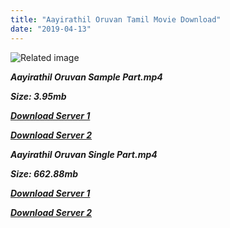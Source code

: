 ```yaml
---
title: "Aayirathil Oruvan Tamil Movie Download"
date: "2019-04-13"
---
```


![Related image](http://www.behindwoods.com/tamil-movies/aayirathil-oruvan-1965/stills-photos-pictures/aayirathil-oruvan-1965-stills-photos-pictures-27.jpg)

**_Aayirathil Oruvan Sample Part.mp4_**

**_Size: 3.95mb_**

**_[Download Server 1](http://b4.wetransfer.vip/files/{fb880f6db0ad663db529f57694c28cccd461c3d4fc624305e324329e3cbfaaa8}20Actor{fb880f6db0ad663db529f57694c28cccd461c3d4fc624305e324329e3cbfaaa8}20Hits{fb880f6db0ad663db529f57694c28cccd461c3d4fc624305e324329e3cbfaaa8}20Collection/M.{fb880f6db0ad663db529f57694c28cccd461c3d4fc624305e324329e3cbfaaa8}20G.{fb880f6db0ad663db529f57694c28cccd461c3d4fc624305e324329e3cbfaaa8}20Ramachandran{fb880f6db0ad663db529f57694c28cccd461c3d4fc624305e324329e3cbfaaa8}20(M.G.R){fb880f6db0ad663db529f57694c28cccd461c3d4fc624305e324329e3cbfaaa8}20Movies{fb880f6db0ad663db529f57694c28cccd461c3d4fc624305e324329e3cbfaaa8}20Collections/Aayirathil{fb880f6db0ad663db529f57694c28cccd461c3d4fc624305e324329e3cbfaaa8}20Oruvan{fb880f6db0ad663db529f57694c28cccd461c3d4fc624305e324329e3cbfaaa8}20(1965)/Aayirathil{fb880f6db0ad663db529f57694c28cccd461c3d4fc624305e324329e3cbfaaa8}20Oruvan{fb880f6db0ad663db529f57694c28cccd461c3d4fc624305e324329e3cbfaaa8}20(1965){fb880f6db0ad663db529f57694c28cccd461c3d4fc624305e324329e3cbfaaa8}20Sample{fb880f6db0ad663db529f57694c28cccd461c3d4fc624305e324329e3cbfaaa8}20HD.mp4)_**

**_[Download Server 2](http://b4.wetransfer.vip/files/{fb880f6db0ad663db529f57694c28cccd461c3d4fc624305e324329e3cbfaaa8}20Actor{fb880f6db0ad663db529f57694c28cccd461c3d4fc624305e324329e3cbfaaa8}20Hits{fb880f6db0ad663db529f57694c28cccd461c3d4fc624305e324329e3cbfaaa8}20Collection/M.{fb880f6db0ad663db529f57694c28cccd461c3d4fc624305e324329e3cbfaaa8}20G.{fb880f6db0ad663db529f57694c28cccd461c3d4fc624305e324329e3cbfaaa8}20Ramachandran{fb880f6db0ad663db529f57694c28cccd461c3d4fc624305e324329e3cbfaaa8}20(M.G.R){fb880f6db0ad663db529f57694c28cccd461c3d4fc624305e324329e3cbfaaa8}20Movies{fb880f6db0ad663db529f57694c28cccd461c3d4fc624305e324329e3cbfaaa8}20Collections/Aayirathil{fb880f6db0ad663db529f57694c28cccd461c3d4fc624305e324329e3cbfaaa8}20Oruvan{fb880f6db0ad663db529f57694c28cccd461c3d4fc624305e324329e3cbfaaa8}20(1965)/Aayirathil{fb880f6db0ad663db529f57694c28cccd461c3d4fc624305e324329e3cbfaaa8}20Oruvan{fb880f6db0ad663db529f57694c28cccd461c3d4fc624305e324329e3cbfaaa8}20(1965){fb880f6db0ad663db529f57694c28cccd461c3d4fc624305e324329e3cbfaaa8}20Sample{fb880f6db0ad663db529f57694c28cccd461c3d4fc624305e324329e3cbfaaa8}20HD.mp4)_**

**_Aayirathil Oruvan Single Part.mp4_**

**_Size: 662.88mb_**

**_[Download Server 1](http://b4.wetransfer.vip/files/{fb880f6db0ad663db529f57694c28cccd461c3d4fc624305e324329e3cbfaaa8}20Actor{fb880f6db0ad663db529f57694c28cccd461c3d4fc624305e324329e3cbfaaa8}20Hits{fb880f6db0ad663db529f57694c28cccd461c3d4fc624305e324329e3cbfaaa8}20Collection/M.{fb880f6db0ad663db529f57694c28cccd461c3d4fc624305e324329e3cbfaaa8}20G.{fb880f6db0ad663db529f57694c28cccd461c3d4fc624305e324329e3cbfaaa8}20Ramachandran{fb880f6db0ad663db529f57694c28cccd461c3d4fc624305e324329e3cbfaaa8}20(M.G.R){fb880f6db0ad663db529f57694c28cccd461c3d4fc624305e324329e3cbfaaa8}20Movies{fb880f6db0ad663db529f57694c28cccd461c3d4fc624305e324329e3cbfaaa8}20Collections/Aayirathil{fb880f6db0ad663db529f57694c28cccd461c3d4fc624305e324329e3cbfaaa8}20Oruvan{fb880f6db0ad663db529f57694c28cccd461c3d4fc624305e324329e3cbfaaa8}20(1965)/Aayirathil{fb880f6db0ad663db529f57694c28cccd461c3d4fc624305e324329e3cbfaaa8}20Oruvan{fb880f6db0ad663db529f57694c28cccd461c3d4fc624305e324329e3cbfaaa8}20(1965){fb880f6db0ad663db529f57694c28cccd461c3d4fc624305e324329e3cbfaaa8}20Single{fb880f6db0ad663db529f57694c28cccd461c3d4fc624305e324329e3cbfaaa8}20Part{fb880f6db0ad663db529f57694c28cccd461c3d4fc624305e324329e3cbfaaa8}20HD.mp4)_**

**_[Download Server 2](http://b4.wetransfer.vip/files/{fb880f6db0ad663db529f57694c28cccd461c3d4fc624305e324329e3cbfaaa8}20Actor{fb880f6db0ad663db529f57694c28cccd461c3d4fc624305e324329e3cbfaaa8}20Hits{fb880f6db0ad663db529f57694c28cccd461c3d4fc624305e324329e3cbfaaa8}20Collection/M.{fb880f6db0ad663db529f57694c28cccd461c3d4fc624305e324329e3cbfaaa8}20G.{fb880f6db0ad663db529f57694c28cccd461c3d4fc624305e324329e3cbfaaa8}20Ramachandran{fb880f6db0ad663db529f57694c28cccd461c3d4fc624305e324329e3cbfaaa8}20(M.G.R){fb880f6db0ad663db529f57694c28cccd461c3d4fc624305e324329e3cbfaaa8}20Movies{fb880f6db0ad663db529f57694c28cccd461c3d4fc624305e324329e3cbfaaa8}20Collections/Aayirathil{fb880f6db0ad663db529f57694c28cccd461c3d4fc624305e324329e3cbfaaa8}20Oruvan{fb880f6db0ad663db529f57694c28cccd461c3d4fc624305e324329e3cbfaaa8}20(1965)/Aayirathil{fb880f6db0ad663db529f57694c28cccd461c3d4fc624305e324329e3cbfaaa8}20Oruvan{fb880f6db0ad663db529f57694c28cccd461c3d4fc624305e324329e3cbfaaa8}20(1965){fb880f6db0ad663db529f57694c28cccd461c3d4fc624305e324329e3cbfaaa8}20Single{fb880f6db0ad663db529f57694c28cccd461c3d4fc624305e324329e3cbfaaa8}20Part{fb880f6db0ad663db529f57694c28cccd461c3d4fc624305e324329e3cbfaaa8}20HD.mp4)_**
